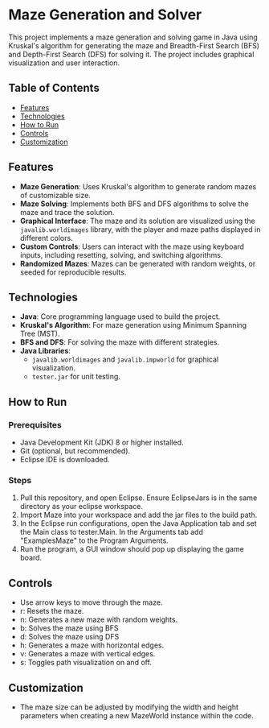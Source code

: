 # Maze Generation and Solver

This project implements a maze generation and solving game in Java using Kruskal's algorithm for generating the maze and Breadth-First Search (BFS) and Depth-First Search (DFS) for solving it. The project includes graphical visualization and user interaction.

## Table of Contents
- [Features](#features)
- [Technologies](#technologies)
- [How to Run](#how-to-run)
- [Controls](#controls)
- [Customization](#customization)

## Features
- **Maze Generation**: Uses Kruskal's algorithm to generate random mazes of customizable size.
- **Maze Solving**: Implements both BFS and DFS algorithms to solve the maze and trace the solution.
- **Graphical Interface**: The maze and its solution are visualized using the `javalib.worldimages` library, with the player and maze paths displayed in different colors.
- **Custom Controls**: Users can interact with the maze using keyboard inputs, including resetting, solving, and switching algorithms.
- **Randomized Mazes**: Mazes can be generated with random weights, or seeded for reproducible results.

## Technologies
- **Java**: Core programming language used to build the project.
- **Kruskal's Algorithm**: For maze generation using Minimum Spanning Tree (MST).
- **BFS and DFS**: For solving the maze with different strategies.
- **Java Libraries**: 
  - `javalib.worldimages` and `javalib.impworld` for graphical visualization.
  - `tester.jar` for unit testing.

## How to Run
### Prerequisites
- Java Development Kit (JDK) 8 or higher installed.
- Git (optional, but recommended).
- Eclipse IDE is downloaded.

### Steps
1. Pull this repository, and open Eclipse. Ensure EclipseJars is in the same directory as your eclipse workspace.
2. Import Maze into your workspace and add the jar files to the build path.
3. In the Eclipse run configurations, open the Java Application tab and set the Main class to tester.Main. In the Arguments tab add "ExamplesMaze" to the Program Arguments.
4. Run the program, a GUI window should pop up displaying the game board.

## Controls
- Use arrow keys to move through the maze.
- r: Resets the maze.
- n: Generates a new maze with random weights.
- b: Solves the maze using BFS
- d: Solves the maze using DFS
- h: Generates a maze with horizontal edges.
- v: Generates a maze with vertical edges.
- s: Toggles path visualization on and off.

## Customization
- The maze size can be adjusted by modifying the width and height parameters when creating a new MazeWorld instance within the code.
